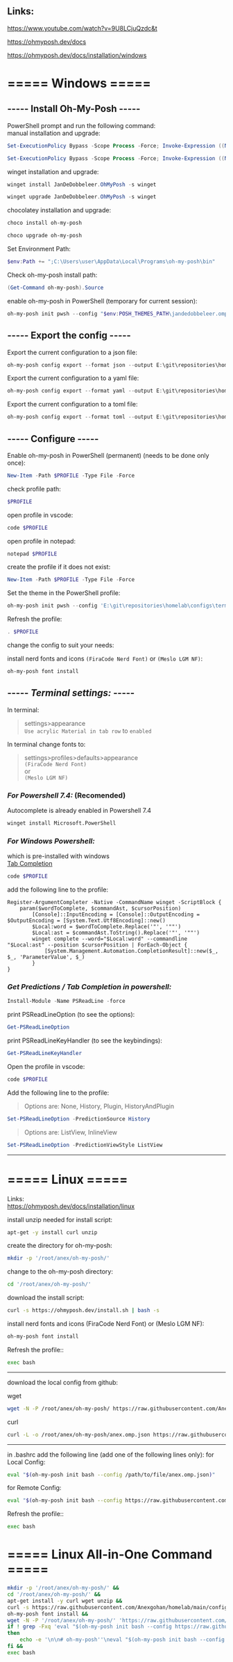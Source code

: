 
## Links:
https://www.youtube.com/watch?v=9U8LCjuQzdc&t

https://ohmyposh.dev/docs

https://ohmyposh.dev/docs/installation/windows

# ===== Windows =====
## ----- Install Oh-My-Posh -----

PowerShell prompt and run the following command:  
manual installation and upgrade:  
```powershell
Set-ExecutionPolicy Bypass -Scope Process -Force; Invoke-Expression ((New-Object System.Net.WebClient).DownloadString('https://ohmyposh.dev/install.ps1'))
```
```powershell
Set-ExecutionPolicy Bypass -Scope Process -Force; Invoke-Expression ((New-Object System.Net.WebClient).DownloadString('https://ohmyposh.dev/install.ps1'))
```

winget installation and upgrade:
```powershell
winget install JanDeDobbeleer.OhMyPosh -s winget
```
```powershell
winget upgrade JanDeDobbeleer.OhMyPosh -s winget
```

chocolatey installation and upgrade:
```powershell
choco install oh-my-posh
```
```powershell
choco upgrade oh-my-posh
```

Set Environment Path:
```powershell
$env:Path += ";C:\Users\user\AppData\Local\Programs\oh-my-posh\bin"
```

Check oh-my-posh install path:
```powershell
(Get-Command oh-my-posh).Source
```

enable oh-my-posh in PowerShell (temporary for current session):
```powershell
oh-my-posh init pwsh --config "$env:POSH_THEMES_PATH\jandedobbeleer.omp.json" | Invoke-Expression
```

## ----- Export the config -----

Export the current configuration to a json file:
```powershell
oh-my-posh config export --format json --output E:\git\repositories\homelab\configs\terminal\oh-my-posh\profiles\json\.anex_oh-my-posh_theme_01.json
```

Export the current configuration to a yaml file:
```powershell
oh-my-posh config export --format yaml --output E:\git\repositories\homelab\configs\terminal\oh-my-posh\profiles\yaml\.anex_oh-my-posh_theme_01.yaml
```

Export the current configuration to a toml file:
```powershell
oh-my-posh config export --format toml --output E:\git\repositories\homelab\configs\terminal\oh-my-posh\profiles\toml\.anex_oh-my-posh_theme_01.toml
```

## ----- Configure -----

Enable oh-my-posh in PowerShell (permanent) (needs to be done only once):
```powershell
New-Item -Path $PROFILE -Type File -Force
```

check profile path:
```powershell
$PROFILE
```

open profile in vscode:
```powershell
code $PROFILE
```
open profile in notepad:
```powershell
notepad $PROFILE
```

create the profile if it does not exist:
```powershell
New-Item -Path $PROFILE -Type File -Force
```

Set the theme in the PowerShell profile:
```powershell
oh-my-posh init pwsh --config 'E:\git\repositories\homelab\configs\terminal\oh-my-posh\profiles\json\anex.omp.json' | Invoke-Expression
```

Refresh the profile:
```powershell
. $PROFILE
```

change the config to suit your needs:

install nerd fonts and icons `(FiraCode Nerd Font)` or `(Meslo LGM NF)`:
```bash
oh-my-posh font install
```
## ----- *Terminal settings:* ----- 

In terminal: 
>settings>appearance  
`Use acrylic Material in tab row` to `enabled`

In terminal change fonts to:
>settings>profiles>defaults>appearance  
`(FiraCode Nerd Font)`  
or  
`(Meslo LGM NF)`

### *For Powershell 7.4:*  (Recomended)  

Autocomplete is already enabled in Powershell 7.4
```bash
winget install Microsoft.PowerShell
```

### *For Windows Powershell:*
which is pre-installed with windows  
[Tab Completion](https://learn.microsoft.com/en-us/windows/package-manager/winget/tab-completion)

```powershell
code $PROFILE
```
add the following line to the profile:
```
Register-ArgumentCompleter -Native -CommandName winget -ScriptBlock {
    param($wordToComplete, $commandAst, $cursorPosition)
        [Console]::InputEncoding = [Console]::OutputEncoding = $OutputEncoding = [System.Text.Utf8Encoding]::new()
        $Local:word = $wordToComplete.Replace('"', '""')
        $Local:ast = $commandAst.ToString().Replace('"', '""')
        winget complete --word="$Local:word" --commandline "$Local:ast" --position $cursorPosition | ForEach-Object {
            [System.Management.Automation.CompletionResult]::new($_, $_, 'ParameterValue', $_)
        }
}
```

### *Get Predictions / Tab Completion in powershell:*
```powershell
Install-Module -Name PSReadLine -force
```  
print PSReadLineOption (to see the options):
```powershell
Get-PSReadLineOption
```
print PSReadLineKeyHandler (to see the keybindings):
```powershell
Get-PSReadLineKeyHandler
```
Open the profile in vscode:
```powershell
code $PROFILE
```
Add the following line to the profile:
>Options are: None, History, Plugin, HistoryAndPlugin
```powershell
Set-PSReadLineOption -PredictionSource History
```  
>Options are: ListView, InlineView
```powershell
Set-PSReadLineOption -PredictionViewStyle ListView
```


---

# ===== Linux =====
Links:  
https://ohmyposh.dev/docs/installation/linux

install unzip needed for install script:
```bash
apt-get -y install curl unzip
```

create the directory for oh-my-posh:
```bash
mkdir -p '/root/anex/oh-my-posh/'
```

change to the oh-my-posh directory:
```bash
cd '/root/anex/oh-my-posh/'
```

download the install script:
```bash
curl -s https://ohmyposh.dev/install.sh | bash -s
```

install nerd fonts and icons (FiraCode Nerd Font) or (Meslo LGM NF):
```bash
oh-my-posh font install
```

Refresh the profile::
```bash
exec bash
```
---
download the local config from github:  

wget
```bash
wget -N -P /root/anex/oh-my-posh/ https://raw.githubusercontent.com/Anexgohan/homelab/main/configs/terminal/oh-my-posh/profiles/json/anex.omp.json
```

curl
```bash
curl -L -o /root/anex/oh-my-posh/anex.omp.json https://raw.githubusercontent.com/Anexgohan/homelab/main/configs/terminal/oh-my-posh/profiles/json/anex.omp.json
```
---
in .bashrc add the following line (add one of the following lines only):
for Local Config:
```bash  
eval "$(oh-my-posh init bash --config /path/to/file/anex.omp.json)"
```

for Remote Config:
```bash
eval "$(oh-my-posh init bash --config https://raw.githubusercontent.com/Anexgohan/homelab/main/configs/terminal/oh-my-posh/profiles/json/anex.omp.json)"
```

Refresh the profile::
```bash
exec bash
```


# ===== Linux All-in-One Command =====
```bash
mkdir -p '/root/anex/oh-my-posh/' &&
cd '/root/anex/oh-my-posh/' &&
apt-get install -y curl wget unzip &&
curl -s https://raw.githubusercontent.com/Anexgohan/homelab/main/configs/terminal/oh-my-posh/scripts/linux/install.sh | bash -s &&
oh-my-posh font install &&
wget -N -P '/root/anex/oh-my-posh/' 'https://raw.githubusercontent.com/Anexgohan/homelab/main/configs/terminal/oh-my-posh/profiles/json/anex.omp.json' &&
if ! grep -Fxq 'eval "$(oh-my-posh init bash --config https://raw.githubusercontent.com/Anexgohan/homelab/main/configs/terminal/oh-my-posh/profiles/json/anex.omp.json)"' /root/.bashrc
then
    echo -e '\n\n# oh-my-posh''\neval "$(oh-my-posh init bash --config https://raw.githubusercontent.com/Anexgohan/homelab/main/configs/terminal/oh-my-posh/profiles/json/anex.omp.json)"' | tee -a /root/.bashrc
fi &&
exec bash
```
